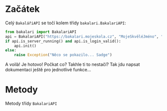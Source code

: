 # Začátek
Celý `BakalářiAPI` se točí kolem třídy `bakalari.BakalariAPI`:
```py
from bakalari import BakalariAPI
api = BakalariAPI("https://bakalari.mojeskola.cz", "MojeSkvěléJméno", "MojeSuperTajnéHeslo")
if api.is_server_running() and api.is_login_valid():
    api.init()
else:
    raise Exception("Něco se pokazilo... Sadge")
```
A voilà! Je hotovo! Počkat co? Takhle ti to nestačí? Tak jdu napsat dokumentaci ještě pro jednotlivé funkce...

# Metody
Metody třídy `BakalariAPI`